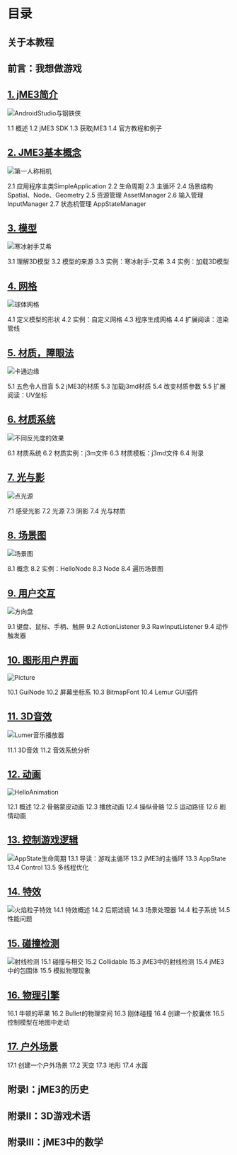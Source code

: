 # 目录

## 关于本教程

## 前言：我想做游戏

## [1. jME3简介](http://blog.jmecn.net/chapter-1-introduce-jme3/)

![AndroidStudio&#x4E0E;&#x94A2;&#x94C1;&#x4FA0;](.gitbook/assets/android_studio2.png)

1.1 概述 1.2 jME3 SDK 1.3 获取jME3 1.4 官方教程和例子

## [2. JME3基本概念](http://blog.jmecn.net/chapter-2-basic-concepts/)

![&#x7B2C;&#x4E00;&#x4EBA;&#x79F0;&#x76F8;&#x673A;](.gitbook/assets/FlyCam.png)

2.1 应用程序主类SimpleApplication 2.2 生命周期 2.3 主循环 2.4 场景结构 Spatial、Node、Geometry 2.5 资源管理 AssetManager 2.6 输入管理 InputManager 2.7 状态机管理 AppStateManager

## [3. 模型](http://blog.jmecn.net/chapter-3-model/)

![&#x5BD2;&#x51B0;&#x5C04;&#x624B;&#x827E;&#x5E0C;](.gitbook/assets/Ashe_AA_4x.png)

3.1 理解3D模型 3.2 模型的来源 3.3 实例：寒冰射手-艾希 3.4 实例：加载3D模型

## [4. 网格](http://blog.jmecn.net/chapter-4-mesh/)

![&#x7403;&#x4F53;&#x7F51;&#x683C;](.gitbook/assets/sphere.png)

4.1 定义模型的形状 4.2 实例：自定义网格 4.3 程序生成网格 4.4 扩展阅读：渲染管线

## [5. 材质，障眼法](http://blog.jmecn.net/chapter-5-material-the-light-magic/)

![&#x5361;&#x901A;&#x8FB9;&#x7F18;](.gitbook/assets/PostCartoonEdge.png)

5.1 五色令人目盲 5.2 jME3的材质 5.3 加载j3md材质 5.4 改变材质参数 5.5 扩展阅读：UV坐标

## [6. 材质系统](http://blog.jmecn.net/chapter-6-material-system/)

![&#x4E0D;&#x540C;&#x53CD;&#x5149;&#x5EA6;&#x7684;&#x6548;&#x679C;](.gitbook/assets/Materials_shininess.png)

6.1 材质系统 6.2 材质实例：j3m文件 6.3 材质模板：j3md文件 6.4 附录

## [7. 光与影](http://blog.jmecn.net/chapter-7-light-and-shadow/)

![&#x70B9;&#x5149;&#x6E90;](.gitbook/assets/PointLight.png)

7.1 感受光影 7.2 光源 7.3 阴影 7.4 光与材质

## [8. 场景图](http://blog.jmecn.net/chapter-8-scene-graph/)

![&#x573A;&#x666F;&#x56FE;](https://github.com/viviante/tutorial-for-beginners/tree/bc61514b1c3bbe82f0aacefb8f8280f4a7cabc86/content/images/2017/04/SceneGraph.svg)

8.1 概念 8.2 实例：HelloNode 8.3 Node 8.4 遍历场景图

## [9. 用户交互](http://blog.jmecn.net/chapter-9-user-interaction/)

![&#x65B9;&#x5411;&#x76D8;](.gitbook/assets/wheel.png)

9.1 键盘、鼠标、手柄、触屏 9.2 ActionListener 9.3 RawInputListener 9.4 动作触发器

## [10. 图形用户界面](http://blog.jmecn.net/chapter-10-graphics-user-interface/)

![Picture](.gitbook/assets/Picture.png)

10.1 GuiNode 10.2 屏幕坐标系 10.3 BitmapFont 10.4 Lemur GUI插件

## [11. 3D音效](http://blog.jmecn.net/chapter-11-3d-audio/)

![Lumer&#x97F3;&#x4E50;&#x64AD;&#x653E;&#x5668;](.gitbook/assets/LemurMusicPlayer.png)

11.1 3D音效 11.2 音效系统分析

## [12. 动画](http://blog.jmecn.net/chapter-12-animation)

![HelloAnimation](.gitbook/assets/HelloAnimation.png)

12.1 概述 12.2 骨骼蒙皮动画 12.3 播放动画 12.4 操纵骨骼 12.5 运动路径 12.6 剧情动画

## [13. 控制游戏逻辑](http://blog.jmecn.net/chapter-13-controlling-game-logic)

![AppState&#x751F;&#x547D;&#x5468;&#x671F;](https://github.com/viviante/tutorial-for-beginners/tree/bc61514b1c3bbe82f0aacefb8f8280f4a7cabc86/content/images/2017/06/AppState-Lift-Cycle.svg) 13.1 导读：游戏主循环 13.2 jME3的主循环 13.3 AppState 13.4 Control 13.5 多线程优化

## [14. 特效](http://blog.jmecn.net/chapter-14-special-effects/)

![&#x706B;&#x7130;&#x7C92;&#x5B50;&#x7279;&#x6548;](.gitbook/assets/ParticleFire.png) 14.1 特效概述 14.2 后期滤镜 14.3 场景处理器 14.4 粒子系统 14.5 性能问题

## [15. 碰撞检测](http://blog.jmecn.net/chapter-15-collision-detection)

![&#x5C04;&#x7EBF;&#x68C0;&#x6D4B;](.gitbook/assets/ray-cast.png) 15.1 碰撞与相交 15.2 Collidable 15.3 jME3中的射线检测 15.4 jME3中的包围体 15.5 模拟物理现象

## [16. 物理引擎](http://blog.jmecn.net/chapter-16-physics-engine)

16.1 牛顿的苹果 16.2 Bullet的物理空间 16.3 刚体碰撞 16.4 创建一个胶囊体 16.5 控制模型在地图中走动

## [17. 户外场景](http://blog.jmecn.net/chapter-17-outdoor-scene)

17.1 创建一个户外场景 17.2 天空 17.3 地形 17.4 水面

## 附录I：jME3的历史

## 附录II：3D游戏术语

## 附录III：jME3中的数学

